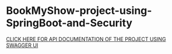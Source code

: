 # BookMyShow-project-using-SpringBoot-and-Security
[CLICK HERE FOR API DOCUMENTATION OF THE PROJECT USING SWAGGER UI](http://localhost:8080/swagger-ui/index.html)
